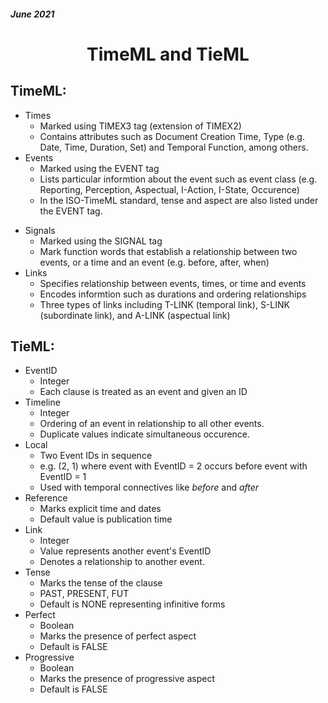 ##### June 2021

# <center>TimeML and TieML</center>

## TimeML:

- Times
    - Marked using TIMEX3 tag (extension of TIMEX2)
    - Contains attributes such as Document Creation Time, Type (e.g. Date, Time, Duration, Set) and Temporal Function, among others.
- Events
    - Marked using the EVENT tag
    - Lists particular informtion about the event such as event class (e.g. Reporting, Perception, Aspectual, I-Action, I-State, Occurence)
    - In the ISO-TimeML standard, tense and aspect are also listed under the EVENT tag.
<!--- need to distinguish these better--->
- Signals
    - Marked using the SIGNAL tag
    - Mark function words that establish a relationship between two events, or a time and an event (e.g. before, after, when)
- Links
    - Specifies relationship between events, times, or time and events
    - Encodes informtion such as durations and ordering relationships
    - Three types of links including T-LINK (temporal link), S-LINK (subordinate link), and A-LINK (aspectual link)

## TieML:
<!--- need to at E,R,S explanation --->
- EventID
    - Integer
    - Each clause is treated as an event and given an ID
- Timeline
    - Integer
    - Ordering of an event in relationship to all other events.
    - Duplicate values indicate simultaneous occurence.
- Local
    - Two Event IDs in sequence
    - e.g. (2, 1) where event with EventID = 2 occurs before event with EventID = 1
    - Used with temporal connectives like *before* and *after*
- Reference
    - Marks explicit time and dates
    - Default value is publication time
- Link
    - Integer
    - Value represents another event's EventID
    - Denotes a relationship to another event.
- Tense
    - Marks the tense of the clause
    - PAST, PRESENT, FUT
    - Default is NONE representing infinitive forms
- Perfect
    - Boolean
    - Marks the presence of perfect aspect 
    - Default is FALSE
- Progressive
    - Boolean
    - Marks the presence of progressive aspect
    - Default is FALSE

<!---
### How TeML time and event capture information in relation to TimeML:
Times
- Timeline, Local, Reference
- 
Events

- EventID, Tense, Perfect, Aspect
- 
Signals
- Local, Reference
- 
Links
- Timeline, Link
- 
--->

